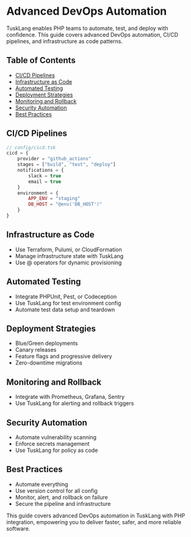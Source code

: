 # Advanced DevOps Automation

TuskLang enables PHP teams to automate, test, and deploy with confidence. This guide covers advanced DevOps automation, CI/CD pipelines, and infrastructure as code patterns.

## Table of Contents
- [CI/CD Pipelines](#cicd-pipelines)
- [Infrastructure as Code](#infrastructure-as-code)
- [Automated Testing](#automated-testing)
- [Deployment Strategies](#deployment-strategies)
- [Monitoring and Rollback](#monitoring-and-rollback)
- [Security Automation](#security-automation)
- [Best Practices](#best-practices)

## CI/CD Pipelines

```php
// config/cicd.tsk
cicd = {
    provider = "github_actions"
    stages = ["build", "test", "deploy"]
    notifications = {
        slack = true
        email = true
    }
    environment = {
        APP_ENV = "staging"
        DB_HOST = "@env('DB_HOST')"
    }
}
```

## Infrastructure as Code

- Use Terraform, Pulumi, or CloudFormation
- Manage infrastructure state with TuskLang
- Use @ operators for dynamic provisioning

## Automated Testing

- Integrate PHPUnit, Pest, or Codeception
- Use TuskLang for test environment config
- Automate test data setup and teardown

## Deployment Strategies

- Blue/Green deployments
- Canary releases
- Feature flags and progressive delivery
- Zero-downtime migrations

## Monitoring and Rollback

- Integrate with Prometheus, Grafana, Sentry
- Use TuskLang for alerting and rollback triggers

## Security Automation

- Automate vulnerability scanning
- Enforce secrets management
- Use TuskLang for policy as code

## Best Practices

- Automate everything
- Use version control for all config
- Monitor, alert, and rollback on failure
- Secure the pipeline and infrastructure

This guide covers advanced DevOps automation in TuskLang with PHP integration, empowering you to deliver faster, safer, and more reliable software. 